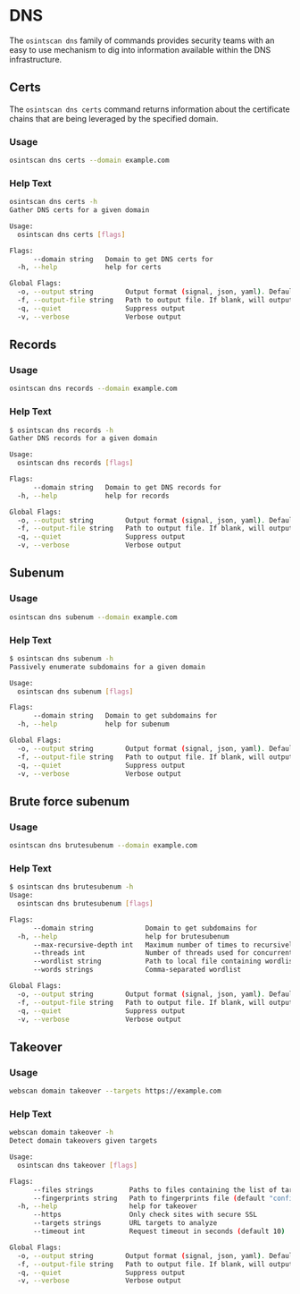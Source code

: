 # DNS

The `osintscan dns` family of commands provides security teams with an easy to use mechanism to dig into information available within the DNS infrastructure.

## Certs

The `osintscan dns certs` command returns information about the certificate chains that are being leveraged by the specified domain.

### Usage

```bash
osintscan dns certs --domain example.com
```

### Help Text

```bash
osintscan dns certs -h
Gather DNS certs for a given domain

Usage:
  osintscan dns certs [flags]

Flags:
      --domain string   Domain to get DNS certs for
  -h, --help            help for certs

Global Flags:
  -o, --output string        Output format (signal, json, yaml). Default value is signal (default "signal")
  -f, --output-file string   Path to output file. If blank, will output to STDOUT
  -q, --quiet                Suppress output
  -v, --verbose              Verbose output
```

## Records

### Usage

```bash
osintscan dns records --domain example.com
```

### Help Text

```bash
$ osintscan dns records -h
Gather DNS records for a given domain

Usage:
  osintscan dns records [flags]

Flags:
      --domain string   Domain to get DNS records for
  -h, --help            help for records

Global Flags:
  -o, --output string        Output format (signal, json, yaml). Default value is signal (default "signal")
  -f, --output-file string   Path to output file. If blank, will output to STDOUT
  -q, --quiet                Suppress output
  -v, --verbose              Verbose output
```

## Subenum

### Usage

```bash
osintscan dns subenum --domain example.com
```

### Help Text

```bash
$ osintscan dns subenum -h
Passively enumerate subdomains for a given domain

Usage:
  osintscan dns subenum [flags]

Flags:
      --domain string   Domain to get subdomains for
  -h, --help            help for subenum

Global Flags:
  -o, --output string        Output format (signal, json, yaml). Default value is signal (default "signal")
  -f, --output-file string   Path to output file. If blank, will output to STDOUT
  -q, --quiet                Suppress output
  -v, --verbose              Verbose output
```

## Brute force subenum

### Usage

```bash
osintscan dns brutesubenum --domain example.com
```
### Help Text

```bash
$ osintscan dns brutesubenum -h
Usage:
  osintscan dns brutesubenum [flags]

Flags:
      --domain string             Domain to get subdomains for
  -h, --help                      help for brutesubenum
      --max-recursive-depth int   Maximum number of times to recursively check wordlist against domains found in previous iteration (default 1)
      --threads int               Number of threads used for concurrent DNS lookup of words in wordlist (default 10)
      --wordlist string           Path to local file containing wordlist
      --words strings             Comma-separated wordlist

Global Flags:
  -o, --output string        Output format (signal, json, yaml). Default value is signal (default "signal")
  -f, --output-file string   Path to output file. If blank, will output to STDOUT
  -q, --quiet                Suppress output
  -v, --verbose              Verbose output

```

## Takeover

### Usage

```bash
webscan domain takeover --targets https://example.com
```

### Help Text

```bash
webscan domain takeover -h
Detect domain takeovers given targets

Usage:
  osintscan dns takeover [flags]

Flags:
      --files strings         Paths to files containing the list of targets
      --fingerprints string   Path to fingerprints file (default "configs/fingerprints.json")
  -h, --help                  help for takeover
      --https                 Only check sites with secure SSL
      --targets strings       URL targets to analyze
      --timeout int           Request timeout in seconds (default 10)

Global Flags:
  -o, --output string        Output format (signal, json, yaml). Default value is signal (default "signal")
  -f, --output-file string   Path to output file. If blank, will output to STDOUT
  -q, --quiet                Suppress output
  -v, --verbose              Verbose output
```